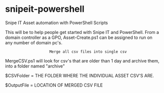 # snipeit-powershell
Snipe IT Asset automation with PowerShell Scripts


This will be to help people get started with Snipe IT and PowerShell.
From a domain controller as a GPO, Asset-Create.ps1 can be assigned to run on any number of domain pc's.


                        
                        
                        
                        
                        
                        
                        
                        
                        Merge all csv files into single csv

MergeCSV.ps1 will look for csv's that are older than 1 day and archive them, into a folder named "archive"

$CSVFolder = THE FOLDER WHERE THE INDIVIDUAL ASSET CSV'S ARE. 

$OutputFile = LOCATION OF MERGED CSV FILE


